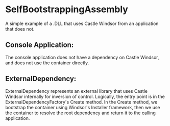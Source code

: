 # SelfBootstrappingAssembly
A simple example of a .DLL that uses Castle Windsor from an application that does not.

## Console Application:
The console application does not have a dependency on Castle Windsor, and does not use the container directly.

## ExternalDependency:
ExternalDependency represents an external library that uses Castle Windsor internally for inversion of control.  Logically, the entry point is in the ExternalDependencyFactory's Create method.
In the Create method, we bootstrap the container using Windsor's Installer framework, then we use the container to resolve the root dependency and return it to the calling application.
